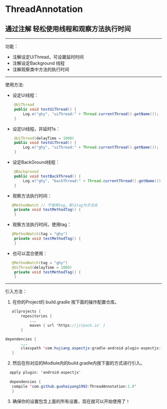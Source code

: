 # ThreadAnnotation
## 通过注解 轻松使用线程和观察方法执行时间
---
功能：

 - 注解设定UiThread，可设置延时时间
 - 注解设定Background 线程
 - 注解观察类中方法的执行时间

 

---
使用方法:

 - 设定Ui线程：

```java
    @UiThread
    public void testUiThread() {
        Log.v("ghy", "uiThread:" + Thread.currentThread().getName());
    }
```
- 设定Ui线程，并延时1s：

```java
    @UiThread(delayTime = 1000)
    public void testUiThread() {
        Log.v("ghy", "uiThread:" + Thread.currentThread().getName());
    }
```

- 设定BackGround线程：

```java
    @Background
    public void testBackThread() {
        Log.v("ghy", "backThread:" + Thread.currentThread().getName());
    }
```
- 观察方法执行时间：

```java
   @MethodWatch // 不使用tag，默认tag为方法名
    private void testMethodTag() {
    }
```
- 观察方法执行时间，使用tag：

```java
   @MethodWatch(tag = "ghy") 
    private void testMethodTag() {
    }
```
- 也可以混合使用：

```java
   @MethodWatch(tag = "ghy") 
   @UiThread(delayTime = 1000)
    private void testMethodTag() {
    }
```



---

引入方法：

 1. 在你的Project的 build.gradle 按下面的操作配置仓库。
 ```java
	allprojects {
		repositories {
			...
			maven { url 'https://jitpack.io' }
		}

 dependencies {
        ...
        classpath 'com.hujiang.aspectjx:gradle-android-plugin-aspectjx:1.0.10' 
    }
 ```

 2. 然后在你对应的Modlule内的build.gradle内按下面的方式进行引入。

	

 ```java
   apply plugin: 'android-aspectjx' 
   
   dependencies {
    compile 'com.github.guohaiyang1992:ThreadAnnotation:1.0'
	}
 ```
 3. 确保你的设置包含上面的所有设置，现在就可以开始使用了！


